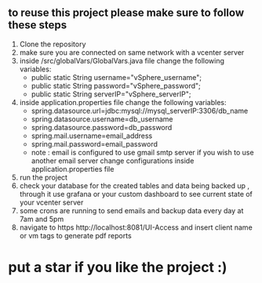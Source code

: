 ## to reuse this project please make sure to follow these steps
1. Clone the repository
2. make sure you are connected on same network with a vcenter server
3. inside /src/globalVars/GlobalVars.java file change the following variables:
    - public static String username="vSphere_username";
    -  public static String password="vSphere_password";
    - public static String serverIP="vSphere_serverIP";
4. inside application.properties file change the following variables:
    - spring.datasource.url=jdbc:mysql://mysql_serverIP:3306/db_name
    - spring.datasource.username=db_username
    - spring.datasource.password=db_password
    - spring.mail.username=email_address
    - spring.mail.password=email_password
    - note : email is configured to use gmail smtp server if you wish to use another email server change configurations inside application.properties file
5. run the project
6. check your database for the created tables and data being backed up , through it use grafana or your custom dashboard to see current state of your vcenter server
7. some crons are running to send emails and backup data every day at 7am and 5pm
8. navigate to https http://localhost:8081/UI-Access and insert client name or vm tags to generate pdf reports
# put a star if you like the project :)
